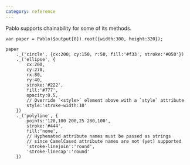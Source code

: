```yaml
---
category: reference
---
```


Pablo supports chainability for some of its methods.

    var paper = Pablo($output[0]).root({width:300, height:320});

    paper
        ._('circle', {cx:200, cy:150, r:50, fill:'#f33', stroke:'#050'})
        ._('ellipse', {
            cx:200,
            cy:270,
            rx:80,
            ry:40,
            stroke:'#222',
            fill:'#777',
            opacity:0.5,
            // Override `<style>` element above with a `style` attribute
            style:'stroke-width:10'
        })
        ._('polyline', {
            points:'120,100 200,25 280,100',
            stroke:'#444',
            fill:'none',
            // Hyphenated attribute names must be passed as strings
            // since CamelCased attribute names are not (yet) supported
            'stroke-linejoin':'round',
            'stroke-linecap':'round'
        })